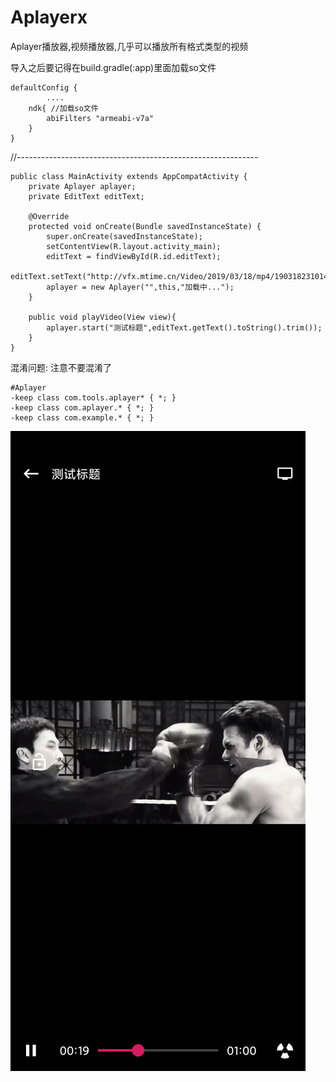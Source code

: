 # Aplayerx
Aplayer播放器,视频播放器,几乎可以播放所有格式类型的视频

导入之后要记得在build.gradle(:app)里面加载so文件

    defaultConfig {
            ....
        ndk{ //加载so文件
            abiFilters "armeabi-v7a"
        }
    }

//------------------------------------------------------------

    public class MainActivity extends AppCompatActivity {
        private Aplayer aplayer;
        private EditText editText;

        @Override
        protected void onCreate(Bundle savedInstanceState) {
            super.onCreate(savedInstanceState);
            setContentView(R.layout.activity_main);
            editText = findViewById(R.id.editText);
            editText.setText("http://vfx.mtime.cn/Video/2019/03/18/mp4/190318231014076505.mp4");
            aplayer = new Aplayer("",this,"加载中...");
        }

        public void playVideo(View view){
            aplayer.start("测试标题",editText.getText().toString().trim());
        }
    }


混淆问题: 注意不要混淆了

    #Aplayer
    -keep class com.tools.aplayer* { *; }
    -keep class com.aplayer.* { *; }
    -keep class com.example.* { *; }

![This is an image](https://raw.githubusercontent.com/super963883929/Aplayerx/master/img_test.jpg)
